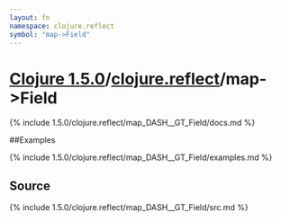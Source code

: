 ```yaml
---
layout: fn
namespace: clojure.reflect
symbol: "map->Field"
---
```


# [Clojure 1.5.0](../../)/[clojure.reflect](../)/map->Field

{% include 1.5.0/clojure.reflect/map_DASH__GT_Field/docs.md %}

##Examples

{% include 1.5.0/clojure.reflect/map_DASH__GT_Field/examples.md %}
## Source
{% include 1.5.0/clojure.reflect/map_DASH__GT_Field/src.md %}

